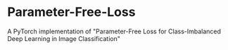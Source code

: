 # Parameter-Free-Loss
A PyTorch implementation of "Parameter-Free Loss for Class-Imbalanced Deep Learning in Image Classification"
